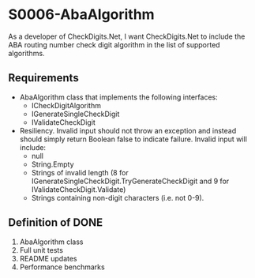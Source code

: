 # S0006-AbaAlgorithm

As a developer of CheckDigits.Net, I want CheckDigits.Net to include the ABA
routing number check digit algorithm in the list of supported algorithms.

## Requirements

* AbaAlgorithm class that implements the following interfaces:
	- ICheckDigitAlgorithm
	- IGenerateSingleCheckDigit
	- IValidateCheckDigit
* Resiliency. Invalid input should not throw an exception and instead should simply return Boolean false to indicate failure. Invalid input will include:
	- null
	- String.Empty
	- Strings of invalid length (8 for IGenerateSingleCheckDigit.TryGenerateCheckDigit and 9 for IValidateCheckDigit.Validate)
	- Strings containing non-digit characters (i.e. not 0-9).

## Definition of DONE

1. AbaAlgorithm class
1. Full unit tests
1. README updates
1. Performance benchmarks